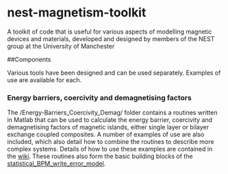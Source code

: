 # nest-magnetism-toolkit

A toolkit of code that is useful for various aspects of modelling magnetic devices and materials, developed and designed by members of the NEST group at the University of Manchester

##Components

Various tools have been designed and can be used separately. Examples of use are available for each.  

### Energy barriers, coercivity and demagnetising factors

The /Energy-Barriers_Coercivity_Demag/ folder contains a routines written in Matlab that can be used to calculate the energy barrier, coercivity and demagnetising factors of magnetic islands, either single layer or bilayer exchange coupled composites. A number of examples of use are also included, which also detail how to combine the routines to describe more complex systems. Details of how to use these examples are contained in the [wiki](). These routines also form the basic building blocks of the [statistical_BPM_write_error_model](https://github.com/nest-manchester/statistical_BPM_write_error_model). 
